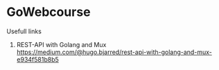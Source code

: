 # GoWebcourse

Usefull links

1) REST-API with Golang and Mux https://medium.com/@hugo.bjarred/rest-api-with-golang-and-mux-e934f581b8b5 